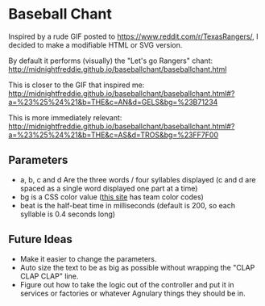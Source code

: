 # Baseball Chant

Inspired by a rude GIF posted to https://www.reddit.com/r/TexasRangers/, I
decided to make a modifiable HTML or SVG version.

By default it performs (visually) the "Let's go Rangers" chant: http://midnightfreddie.github.io/baseballchant/baseballchant.html

This is closer to the GIF that inspired me:
http://midnightfreddie.github.io/baseballchant/baseballchant.html#?a=%23%25%24%21&b=THE&c=AN&d=GELS&bg=%23B71234

This is more immediately relevant:
http://midnightfreddie.github.io/baseballchant/baseballchant.html#?a=%23%25%24%21&b=THE&c=AS&d=TROS&bg=%23FF7F00

## Parameters

- a, b, c and d Are the three words / four syllables displayed (c and d are spaced as a single word displayed one part at a time)
- bg is a CSS color value ([this site](http://teamcolors.arc90.com/) has team color codes)
- beat is the half-beat time in milliseconds (default is 200, so each syllable is 0.4 seconds long)

## Future Ideas

- Make it easier to change the parameters.
- Auto size the text to be as big as possible without wrapping the "CLAP CLAP CLAP" line.
- Figure out how to take the logic out of the controller and put it in services or factories or whatever Agnulary things they should be in.
